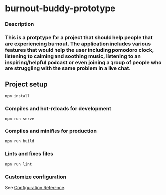 # burnout-buddy-prototype

### Description

### This is a protptype for a project that should help people that are experiencing burnout. The application includes various features that would help the user including pomodoro clock, listening to calming and soothing music, listening to an inspiring/helpful podcast or even joining a group of people who are struggling with the same problem in a live chat. 

## Project setup
```
npm install
```

### Compiles and hot-reloads for development
```
npm run serve
```

### Compiles and minifies for production
```
npm run build
```

### Lints and fixes files
```
npm run lint
```

### Customize configuration
See [Configuration Reference](https://cli.vuejs.org/config/).
